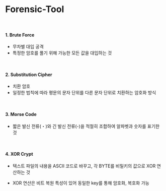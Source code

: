 # Forensic-Tool

<br>

#### 1. Brute Force

- 무차별 대입 공격
- 특정한 암호를 풀기 위해 가능한 모든 값을 대입하는 것

<br>

#### 2. Substitution Cipher

- 치환 암호
- 일정한 법칙에 따라 평문의 문자 단위를 다른 문자 단위로 치환하는 암호화 방식

<br>

#### 3. Morse Code

-  짧은 발신 전류(・)와 긴 발신 전류(-)을 적절히 조합하여 알파벳과 숫자를 표기한 것

<br>

#### 4. XOR Crypt

- 텍스트 파일의 내용을 ASCII 코드로 바꾸고, 각 BYTE를 비밀키의 값으로 XOR 연산하는 것

- XOR 연산은 비트 복원 특성이 있어 동일한 key를 통해 암호화, 복호화 가능